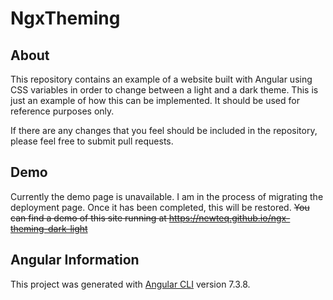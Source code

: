 # NgxTheming

## About

This repository contains an example of a website built with Angular using CSS variables in order to change between a light and a dark theme. This is just an example of how this can be implemented. It should be used for reference purposes only.

If there are any changes that you feel should be included in the repository, please feel free to submit pull requests.

## Demo

Currently the demo page is unavailable. I am in the process of migrating the deployment page. Once it has been completed, this will be restored.
~~You can find a demo of this site running at https://newteq.github.io/ngx-theming-dark-light~~

## Angular Information

This project was generated with [Angular CLI](https://github.com/angular/angular-cli) version 7.3.8.
